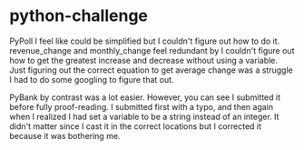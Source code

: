 # python-challenge
PyPoll I feel like could be simplified but I couldn't figure out how to do it. 
revenue_change and monthly_change feel redundant by I couldn't figure out how to get the greatest increase and decrease without using a variable.
Just figuring out the correct equation to get average change was a struggle I had to do some googling to figure that out.

PyBank by contrast was a lot easier. However, you can see I submitted it before fully proof-reading. 
I submitted first with a typo, and then again when I realized I had set a variable to be a string instead of an integer.
It didn't matter since I cast it in the correct locations but I corrected it because it was bothering me.
